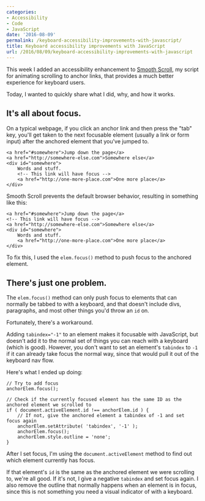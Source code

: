 ```yaml
---
categories:
- Accessibility
- Code
- JavaScript
date: '2016-08-09'
permalink: /keyboard-accessibility-improvements-with-javascript/
title: Keyboard accessibility improvements with JavaScript
url: /2016/08/09/keyboard-accessibility-improvements-with-javascript
---
```


This week I added an accessibility enhancement to [Smooth Scroll](https://github.com/cferdinandi/smooth-scroll), my script for animating scrolling to anchor links, that provides a much better experience for keyboard users.

Today, I wanted to quickly share what I did, why, and how it works.

## It's all about focus.

On a typical webpage, if you click an anchor link and then press the "tab" key, you'll get taken to the next focusable element (usually a link or form input) after the anchored element that you've jumped to.

```lang-markup
<a href="#somewhere">Jump down the page</a>
<a href="http://somewhere-else.com">Somewhere else</a>
<div id="somewhere">
	Words and stuff.
	<!-- This link will have focus -->
	<a href="http://one-more-place.com">One more place</a>
</div>
```

Smooth Scroll prevents the default browser behavior, resulting in something like this:

```lang-markup
<a href="#somewhere">Jump down the page</a>
<!-- This link will have focus -->
<a href="http://somewhere-else.com">Somewhere else</a>
<div id="somewhere">
	Words and stuff.
	<a href="http://one-more-place.com">One more place</a>
</div>
```

To fix this, I used the `elem.focus()` method to push focus to the anchored element.

## There's just one problem.

The `elem.focus()` method can only push focus to elements that can normally be tabbed to with a keyboard, and that doesn't include divs, paragraphs, and most other things you'd throw an `id` on.

Fortunately, there's a workaround.

Adding `tabindex="-1"` to an element makes it focusable with JavaScript, but doesn't add it to the normal set of things you can reach with a keyboard (which is good). However, you don't want to set an element's `tabindex` to `-1` if it can already take focus the normal way, since that would pull it out of the keyboard nav flow.

Here's what I ended up doing:

```lang-javascript
// Try to add focus
anchorElem.focus();

// Check if the currently focused element has the same ID as the anchored element we scrolled to
if ( document.activeElement.id !== anchorElem.id ) {
	// If not, give the anchored element a tabindex of -1 and set focus again
	anchorElem.setAttribute( 'tabindex', '-1' );
	anchorElem.focus();
	anchorElem.style.outline = 'none';
}
```

After I set focus, I'm using the `document.activeElement` method to find out which element currently has focus.

If that element's `id` is the same as the anchored element we were scrolling to, we're all good. If it's not, I give a negative `tabindex` and set focus again. I also remove the outline that normally happens when an element is in focus, since this is not something you need a visual indicator of with a keyboard.